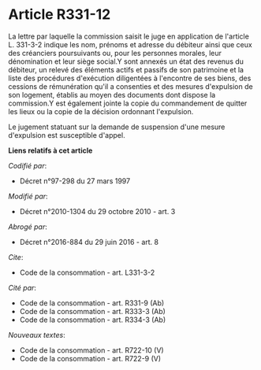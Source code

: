 # Article R331-12

La lettre par laquelle la commission saisit le juge en application de l'article L. 331-3-2 indique les nom, prénoms et
adresse du débiteur ainsi que ceux des créanciers poursuivants ou, pour les personnes morales, leur dénomination et leur
siège social.Y sont annexés un état des revenus du débiteur, un relevé des éléments actifs et passifs de son patrimoine et la
liste des procédures d'exécution diligentées à l'encontre de ses biens, des cessions de rémunération qu'il a consenties et
des mesures d'expulsion de son logement, établis au moyen des documents dont dispose la commission.Y est également jointe la
copie du commandement de quitter les lieux ou la copie de la décision ordonnant l'expulsion. 

Le jugement statuant sur la demande de suspension d'une mesure d'expulsion est susceptible d'appel.

**Liens relatifs à cet article**

_Codifié par_:

  - Décret n°97-298 du 27 mars 1997

_Modifié par_:

  - Décret n°2010-1304 du 29 octobre 2010 - art. 3

_Abrogé par_:

  - Décret n°2016-884 du 29 juin 2016 - art. 8

_Cite_:

  - Code de la consommation - art. L331-3-2

_Cité par_:

  - Code de la consommation - art. R331-9 (Ab)
  - Code de la consommation - art. R333-3 (Ab)
  - Code de la consommation - art. R334-3 (Ab)

_Nouveaux textes_:

  - Code de la consommation - art. R722-10 (V)
  - Code de la consommation - art. R722-9 (V)
